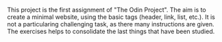This project is the first assignment of "The Odin Project". The aim is to create a minimal website, using the basic tags (header, link, list, etc.).
It is not a particularing challenging task, as there many instructions are given. The exercises helps to consolidate the last things that have been studied.
